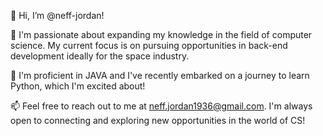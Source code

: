 👋 Hi, I’m @neff-jordan!

👀 I'm passionate about expanding my knowledge in the field of computer science. My current focus is on pursuing opportunities in back-end development ideally for the space industry. 

🌱 I'm proficient in JAVA and I've recently embarked on a journey to learn Python, which I'm excited about!

📫 Feel free to reach out to me at neff.jordan1936@gmail.com. I'm always open to connecting and exploring new opportunities in the world of CS!

<!---
neff-jordan/neff-jordan is a ✨ special ✨ repository because its `README.md` (this file) appears on your GitHub profile.
You can click the Preview link to take a look at your changes.
--->
